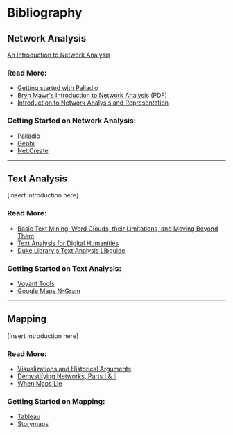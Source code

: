 # Bibliography

## Network Analysis

[An Introduction to Network Analysis](https://h301historyharvest.github.io/H301HistoryHarvest/_pages/network_analysis_short/)

### Read More:

* [Getting started with Palladio]( http://miriamposner.com/blog/getting-started-with-palladio/ )
* [Bryn Mawr's Introduction to Network Analysis]( https://cs.brynmawr.edu/Courses/cs380/spring2013/section02/slides/01Introduction.pdf ) (PDF)
* [Introduction to Network Analysis and Representation]( https://emeeks.github.io/networks/ )

### Getting Started on Network Analysis:

* [Palladio]( http://miriamposner.com/blog/getting-started-with-palladio/ )
* [Gephi]( https://gephi.org/ )
* [Net.Create]( https://www.netcreate.org/ )

------

## Text Analysis

[insert introduction here]

### Read More:

* [Basic Text Mining: Word Clouds, their Limitations, and Moving Beyond Them](http://www.themacroscope.org/?page_id=362)
* [Text Analysis for Digital Humanities](http://toolingup.stanford.edu/?page_id=981)
*  [Duke Library's Text Analysis Libguide]( https://guides.library.duke.edu/text_analysis )

### Getting Started on Text Analysis:

* [Voyant Tools](https://voyant-tools.org/)
* [Google Maps N-Gram]( https://books.google.com/ngrams )

------

## Mapping

[insert introduction here]

### Read More:

* [Visualizations and Historical Arguments]( https://quod.lib.umich.edu/d/dh/12230987.0001.001/1:8/--writing-history-in-the-digital-age?g=dculture;rgn=div1;view=fulltext;xc=1#8.1 )
* [Demystifying Networks, Parts I & II]( http://journalofdigitalhumanities.org/1-1/demystifying-networks-by-scott-weingart/ )
* [When Maps Lie]( https://www.citylab.com/design/2015/06/when-maps-lie/396761/?utm_source=SFFB )

### Getting Started on Mapping:

* [Tableau]( https://www.tableau.com/learn )
* [Storymaps]( https://storymaps.arcgis.com/ )
